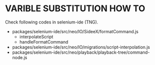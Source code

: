 VARIBLE SUBSTITUTION HOW TO
===========================

Check following codes in selenium-ide (TNG).

* packages/selenium-ide/src/neo/IO/SideeX/formatCommand.js
    * interpolateScript
    * handleFormatCommand
* packages/selenium-ide/src/neo/IO/migrations/script-interpolation.js
* packages/selenium-ide/src/neo/playback/playback-tree/command-node.js
